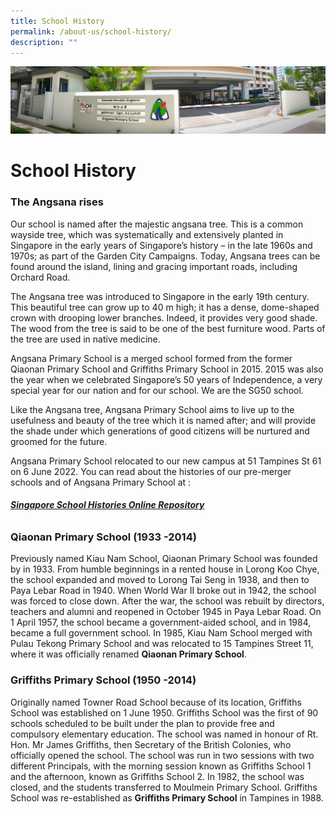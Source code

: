 ```yaml
---
title: School History
permalink: /about-us/school-history/
description: ""
---
```

![](/images/About%20Us.jpg)

School History
==============

### The Angsana rises

Our school is named after the majestic angsana tree. This is a common wayside tree, which was systematically and extensively planted in Singapore in the early years of Singapore’s history – in the late 1960s and 1970s; as part of the Garden City Campaigns. Today, Angsana trees can be found around the island, lining and gracing important roads, including Orchard Road.

  

The Angsana tree was introduced to Singapore in the early 19th&nbsp;century. This beautiful tree can grow up to 40 m high; it has a dense, dome-shaped crown with drooping lower branches. Indeed, it provides very good shade. The wood from the tree is said to be one of the best furniture wood. Parts of the tree are used in native medicine.

  

Angsana Primary School is a merged school formed from the former Qiaonan Primary School and Griffiths Primary School in 2015. 2015 was also the year when we celebrated Singapore’s 50 years of Independence, a very special year for our nation and for our school. We are the SG50 school.

  

Like the Angsana tree, Angsana Primary School aims to live up to the usefulness and beauty of the tree which it is named after; and will provide the shade under which generations of good citizens will be nurtured and groomed for the future.

  

Angsana Primary School relocated to our new campus at 51 Tampines St 61 on 6 June 2022. You can read about the histories of our pre-merger schools and of Angsana Primary School at :

######  **[Singapore School Histories Online Repository](https://academyofsingaporeteachers.moe.edu.sg/moehc/school-histories)**&nbsp;


### Qiaonan Primary School (1933 -2014)

Previously named Kiau Nam School, Qiaonan Primary School was founded by  in 1933. From humble beginnings in a rented house in Lorong Koo Chye, the school expanded and moved to Lorong Tai Seng in 1938, and then to Paya Lebar Road in 1940. When World War II broke out in 1942, the school was forced to close down. After the war, the school was rebuilt by directors, teachers and alumni and reopened in October 1945 in Paya Lebar Road. On 1 April 1957, the school became a government-aided school, and in 1984, became a full government school. In 1985, Kiau Nam School merged with Pulau Tekong Primary School and was relocated to 15 Tampines Street 11, where it was officially renamed&nbsp;<b>Qiaonan Primary School</b>.

### Griffiths Primary School (1950 -2014)

Originally named Towner Road School because of its location, Griffiths School was established on 1 June 1950. Griffiths School was the first of 90 schools scheduled to be built under the plan to provide free and compulsory elementary education. The school was named in honour of Rt. Hon. Mr James Griffiths, then Secretary of the British Colonies, who officially opened the school. The school was run in two sessions with two different Principals, with the morning session known as Griffiths School 1 and the afternoon, known as Griffiths School 2. In 1982, the school was closed, and the students transferred to Moulmein Primary School. Griffiths School was re-established as&nbsp;<b>Griffiths Primary School</b>&nbsp;in Tampines in 1988.